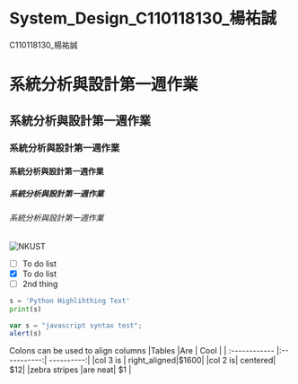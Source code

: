 # System_Design_C110118130_楊祐誠
C110118130_楊祐誠


# 系統分析與設計第一週作業
## 系統分析與設計第一週作業
### 系統分析與設計第一週作業
#### 系統分析與設計第一週作業
##### 系統分析與設計第一週作業
###### 系統分析與設計第一週作業
![NKUST](https://github.com/Yycheng092/System_Design_C110118130/assets/142778228/3aca5180-2845-43a6-bb10-610ea4d19619)
- [ ] To do list
- [X] To do list
- [ ] 2nd thing

```python
s = 'Python Highlihthing Text'
print(s)
```

```js
var s = "javascript syntax test";
alert(s)
```

Colons can be used to align columns
|Tables       |Are        |  Cool    |
| :------------ |:-----------:| ----------:|
|col 3 is | right_aligned|$1600|
|col 2 is| centered| $12|
|zebra stripes |are neat| $1 |
